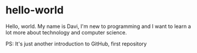 # hello-world

Hello, world.
My name is Davi, I'm new to programming and I want to learn a lot more about technology and computer science.


PS: It's just another introduction to GitHub, first repository
